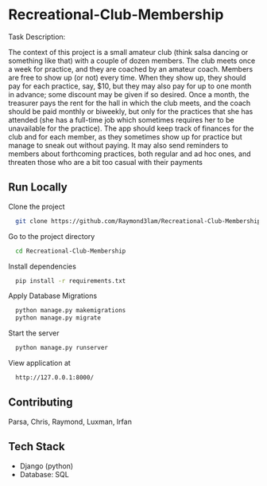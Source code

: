 # Recreational-Club-Membership

Task Description:

The context of this project is a small amateur club (think salsa dancing or something like that) with a couple of dozen members. 
The club meets once a week for practice, and they are coached by an amateur coach. 
Members are free to show up (or not) every time. When they show up, they should pay for each practice, say, $10, but they may also pay for up to one month in advance; some discount may be given if so desired. 
Once a month, the treasurer pays the rent for the hall in which the club meets, and the coach should be paid monthly or biweekly, but only for the practices that she has attended (she has a full-time job which sometimes requires her to be unavailable for the practice). 
The app should keep track of finances for the club and for each member, as they sometimes show up for practice but manage to sneak out without paying. 
It may also send reminders to members about forthcoming practices, both regular and ad hoc ones, and threaten those who are a bit too casual with their payments

## Run Locally

Clone the project

```bash
  git clone https://github.com/Raymond3lam/Recreational-Club-Membership.git
```

Go to the project directory

```bash
  cd Recreational-Club-Membership 
```

Install dependencies

```bash
  pip install -r requirements.txt
```

Apply Database Migrations

```bash
  python manage.py makemigrations
  python manage.py migrate
```

Start the server

```bash
  python manage.py runserver
```

View application at

```bash
  http://127.0.0.1:8000/
```

## Contributing

Parsa, Chris, Raymond, Luxman, Irfan

## Tech Stack

- Django (python)
- Database: SQL

